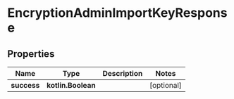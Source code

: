 
# EncryptionAdminImportKeyResponse

## Properties
| Name | Type | Description | Notes |
| ------------ | ------------- | ------------- | ------------- |
| **success** | **kotlin.Boolean** |  |  [optional] |

